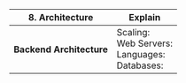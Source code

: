 <table><thread><tr>
    <th>8. Architecture </th>
    <th> Explain</th>
  </tr></thread><tbody>

<tr><th>  Backend Architecture </th>
  <td>
      Scaling: <br/>
      Web Servers: <br/>
      Languages: <br/>
      Databases: <br/>
  </td>
</tr>


</tbody></table>
